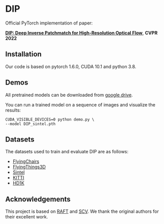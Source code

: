 # DIP

Official PyTorch implementation of paper:

[**DIP: Deep Inverse Patchmatch for High-Resolution Optical Flow**](https://openaccess.thecvf.com/content/CVPR2022/papers/Zheng_DIP_Deep_Inverse_Patchmatch_for_High-Resolution_Optical_Flow_CVPR_2022_paper.pdf), **CVPR 2022**


## Installation

Our code is based on pytorch 1.6.0, CUDA 10.1 and python 3.8.


## Demos

All pretrained models can be downloaded from [google drive](https://drive.google.com/drive/folders/1EVrsgk4i6Q_8pxgI2oqgtr8Fe_JWLyQn?usp=sharing).



You can run a trained model on a sequence of images and visualize the results:

```
CUDA_VISIBLE_DEVICES=0 python demo.py \
--model DIP_sintel.pth
```

## Datasets

The datasets used to train and evaluate DIP are as follows:

* [FlyingChairs](https://lmb.informatik.uni-freiburg.de/resources/datasets/FlyingChairs.en.html#flyingchairs)
* [FlyingThings3D](https://lmb.informatik.uni-freiburg.de/resources/datasets/SceneFlowDatasets.en.html)
* [Sintel](http://sintel.is.tue.mpg.de/)
* [KITTI](http://www.cvlibs.net/datasets/kitti/eval_scene_flow.php?benchmark=flow)
* [HD1K](http://hci-benchmark.iwr.uni-heidelberg.de/) 

## Acknowledgements

This project is based on [RAFT](https://github.com/princeton-vl/RAFT) and [SCV](https://github.com/zacjiang/SCV). We thank the original authors for their excellent work.
